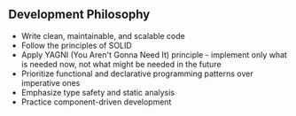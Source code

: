 ## Development Philosophy

- Write clean, maintainable, and scalable code
- Follow the principles of SOLID
- Apply YAGNI (You Aren't Gonna Need It) principle - implement only what is needed now, not what might be needed in the future
- Prioritize functional and declarative programming patterns over imperative ones
- Emphasize type safety and static analysis
- Practice component-driven development
